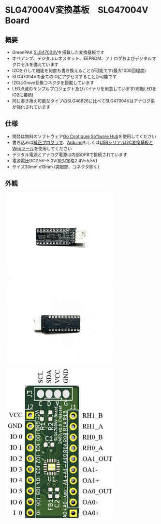 # SLG47004V変換基板　SLG47004V Board

## 概要 
  * GreenPAK [SLG47004V][1]を搭載した変換基板です 
  * オペアンプ、デジタルレオスタット、EEPROM、アナログおよびデジタルマクロセルを備えています    
  * I2Cを介して機能を何度も書き換えることが可能です(最大1000回程度)    
  * SLG47004Vの全てのIOにアクセスすることが可能です  
  * I2CはGrove互換コネクタを搭載しています
  * LED点滅のサンプルプロジェクト及びバイナリを用意しています(市販LEDをIO2に接続)
  * 同じ書き換え可能なタイプのSLG46826に比べてSLG47004Vはアナログ系が強化されています  
 

## 仕様  
  * 開発は無料のソフトウェア[Go Configure Software Hub][2]を使用してください  
  * 書き込みは[純正プログラマ][3]、[Arduino][4]もしくは[USBシリアルI2C変換基板とWebツール][5]を使用してください  
  * デジタル電源とアナログ電源は内部のFBで接続されています
  * 電源電圧DC2.5V~5.0V(絶対定格2.4V~5.5V)
  * サイズ30mm x13mm (突起部、コネクタ除く)


## 外観
<img src="img/img1.jpg" width="360">
<img src="img/img2.jpg" width="360">
<img src="img/img3.jpg" width="360">


[1]: https://www.renesas.com/ja/products/programmable-mixed-signal-asic-ip-products/greenpak-programmable-mixed-signal-products/analogpak/slg47004-programmable-mixed-signal-matrix-system-programmability-and-advanced-analog-features
[2]: https://www.renesas.com/ja/software-tool/go-configure-software-hub
[3]: https://www.renesas.com/ja/products/programmable-mixed-signal-asic-ip-products/greenpak-programmable-mixed-signal-products/slg4dvkgsd-greenpak-serial-debugger-board-gsd
[4]: https://www.renesas.com/ja/document/apn/cm-255-slg468246-mtp-arduino-programming-example
[5]: https://meerstern.github.io/web_serial_greenpak_writer.html

